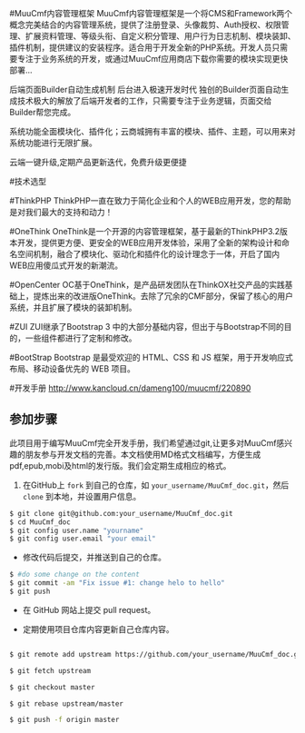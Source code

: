 #MuuCmf内容管理框架
MuuCmf内容管理框架是一个将CMS和Framework两个概念完美结合的内容管理系统，提供了注册登录、头像裁剪、Auth授权、权限管理、扩展资料管理、等级头衔、自定义积分管理、用户行为日志机制、模块装卸、插件机制，提供建议的安装程序。适合用于开发全新的PHP系统。开发人员只需要专注于业务系统的开发，或通过MuuCmf应用商店下载你需要的模块实现更快部署...

后端页面Builder自动生成机制 后台进入极速开发时代
独创的Builder页面自动生成技术极大的解放了后端开发者的工作，只需要专注于业务逻辑，页面交给Builder帮您完成。

系统功能全面模块化、插件化；云商城拥有丰富的模块、插件、主题，可以用来对系统功能进行无限扩展。

云端一键升级,定期产品更新迭代，免费升级更便捷

#技术选型

#ThinkPHP
ThinkPHP一直在致力于简化企业和个人的WEB应用开发，您的帮助是对我们最大的支持和动力！

#OneThink
OneThink是一个开源的内容管理框架，基于最新的ThinkPHP3.2版本开发，提供更方便、更安全的WEB应用开发体验，采用了全新的架构设计和命名空间机制，融合了模块化、驱动化和插件化的设计理念于一体，开启了国内WEB应用傻瓜式开发的新潮流。

#OpenCenter
OC基于OneThink，是产品研发团队在ThinkOX社交产品的实践基础上，提炼出来的改进版OneThink。去除了冗余的CMF部分，保留了核心的用户系统，并且扩展了模块的装卸机制。 

#ZUI
ZUI继承了Bootstrap 3 中的大部分基础内容，但出于与Bootstrap不同的目的，一些组件都进行了定制和修改。

#BootStrap
Bootstrap 是最受欢迎的 HTML、CSS 和 JS 框架，用于开发响应式布局、移动设备优先的 WEB 项目。

#开发手册
http://www.kancloud.cn/dameng100/muucmf/220890


## 参加步骤
此项目用于编写MuuCmf完全开发手册，我们希望通过git,让更多对MuuCmf感兴趣的朋友参与开发文档的完善。本文档使用MD格式文档编写，方便生成pdf,epub,mobi及html的发行版。我们会定期生成相应的格式。

1. 在GitHub上 `fork` 到自己的仓库，如 `your_username/MuuCmf_doc.git`，然后 `clone` 到本地，并设置用户信息。

```bash
$ git clone git@github.com:your_username/MuuCmf_doc.git
$ cd MuuCmf_doc
$ git config user.name "yourname"
$ git config user.email "your email"
```

* 修改代码后提交，并推送到自己的仓库。

```bash
$ #do some change on the content
$ git commit -am "Fix issue #1: change helo to hello"
$ git push
```

* 在 GitHub 网站上提交 pull request。

* 定期使用项目仓库内容更新自己仓库内容。

```bash

$ git remote add upstream https://github.com/your_username/MuuCmf_doc.git

$ git fetch upstream

$ git checkout master

$ git rebase upstream/master

$ git push -f origin master

```




